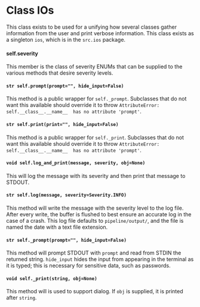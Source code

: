 # Class IOs

This class exists to be used for a unifying how several classes gather
information from the user and print verbose information. This class exists as a
singleton `ios`, which is in the `src.ios` package.

#### self.severity

This member is the class of severity ENUMs that can be supplied to the various
methods that desire severity levels.

#### `str self.prompt(prompt="", hide_input=False)`

This method is a public wrapper for `self._prompt`. Subclasses that do not want
this available should override it to throw `AttributeError:
self.__class__.__name__  has no attribute 'prompt'`.

#### `str self.print(print="", hide_input=False)`

This method is a public wrapper for `self._print`. Subclasses that do not want
this available should override it to throw `AttributeError:
self.__class__.__name__  has no attribute 'prompt'`.

#### `void self.log_and_print(message, severity, obj=None)`

This will log the message with its severity and then print that message to
STDOUT.

#### `str self.log(message, severity=Severity.INFO)`

This method will write the message with the severity level to the log file.
After every write, the buffer is flushed to best ensure an accurate log in the
case of a crash. This log file defaults to `pipeline/output/`, and the file is
named the date with a text file extension.

#### `str self._prompt(prompt="", hide_input=False)`

This method will prompt STDOUT with `prompt` and read from STDIN the returned
string. `hide_input` hides the input from appearing in the terminal as it is
typed; this is necessary for sensitive data, such as passwords.

#### `void self._print(string, obj=None)`

This method will is used to support dialog. If `obj` is supplied, it is printed
after `string`.
